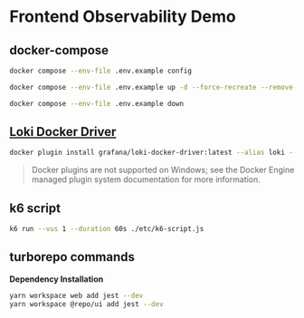 # Frontend Observability Demo

## docker-compose

```bash
docker compose --env-file .env.example config

docker compose --env-file .env.example up -d --force-recreate --remove-orphans

docker compose --env-file .env.example down
```

## [Loki Docker Driver](https://grafana.com/docs/loki/latest/send-data/docker-driver/)

```bash
docker plugin install grafana/loki-docker-driver:latest --alias loki --grant-all-permissions
```

> Docker plugins are not supported on Windows; see the Docker Engine managed plugin system documentation for more information.

## k6 script

```bash
k6 run --vus 1 --duration 60s ./etc/k6-script.js
```

## turborepo commands

**Dependency Installation**

```bash
yarn workspace web add jest --dev
yarn workspace @repo/ui add jest --dev
```

